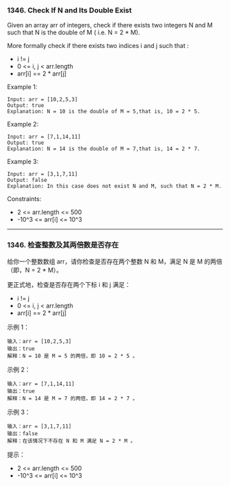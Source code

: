 ### 1346. Check If N and Its Double Exist
Given an array arr of integers, check if there exists two integers N and M such that N is the double of M ( i.e. N = 2 * M).

More formally check if there exists two indices i and j such that :

* i != j
* 0 <= i, j < arr.length
* arr[i] == 2 * arr[j]



Example 1:

	Input: arr = [10,2,5,3]
	Output: true
	Explanation: N = 10 is the double of M = 5,that is, 10 = 2 * 5.

Example 2:

	Input: arr = [7,1,14,11]
	Output: true
	Explanation: N = 14 is the double of M = 7,that is, 14 = 2 * 7.

Example 3:

	Input: arr = [3,1,7,11]
	Output: false
	Explanation: In this case does not exist N and M, such that N = 2 * M.



Constraints:

* 2 <= arr.length <= 500
* -10^3 <= arr[i] <= 10^3

----

### 1346. 检查整数及其两倍数是否存在
给你一个整数数组 arr，请你检查是否存在两个整数 N 和 M，满足 N 是 M 的两倍（即，N = 2 * M）。

更正式地，检查是否存在两个下标 i 和 j 满足：

* i != j
* 0 <= i, j < arr.length
* arr[i] == 2 * arr[j]



示例 1：

	输入：arr = [10,2,5,3]
	输出：true
	解释：N = 10 是 M = 5 的两倍，即 10 = 2 * 5 。

示例 2：

	输入：arr = [7,1,14,11]
	输出：true
	解释：N = 14 是 M = 7 的两倍，即 14 = 2 * 7 。

示例 3：

	输入：arr = [3,1,7,11]
	输出：false
	解释：在该情况下不存在 N 和 M 满足 N = 2 * M 。



提示：

* 2 <= arr.length <= 500
* -10^3 <= arr[i] <= 10^3

